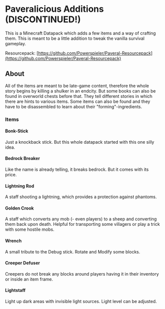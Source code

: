 # Paveralicious Additions (DISCONTINUED!)
This is a Minecraft Datapack which adds a few items and a way of crafting them. This is meant to be a little addition to tweak the vanilla survival gameplay.

Resourcepack: [https://github.com/Powerspieler/Paveral-Resourcepack](https://github.com/Powerspieler/Paveral-Resourcepack)

## About
All of the items are meant to be late-game content, therefore the whole story begins by killing a shulker in an endcity.
But some books can also be found in overworld chests before that. They tell different stories in which there are hints to various items. Some items can also be found and they have to be disassembled to learn about their "forming"-ingredients.

### Items
#### Bonk-Stick
Just a knockback stick. But this whole datapack started with this one silly idea.

#### Bedrock Breaker
Like the name is already telling, it breaks bedrock. But it comes with its price.

#### Lightning Rod
A staff shooting a lightning, which provides a protection against phantoms.

#### Golden Crook
A staff which converts any mob (- even players) to a sheep and converting them back upon death. Helpful for transporting some villagers or play a trick with some hostile mobs.

#### Wrench
A small tribute to the Debug stick. Rotate and Modify some blocks.

#### Creeper Defuser
Creepers do not break any blocks around players having it in their inventory or inside an item frame.

#### Lightstaff
Light up dark areas with invisible light sources. Light level can be adjusted.
